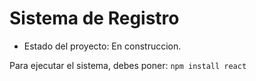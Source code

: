 <h1> Sistema de Registro </h1> 

- Estado del proyecto: En construccion. 

Para ejecutar el sistema, debes poner: 
 ```npm install react ```
